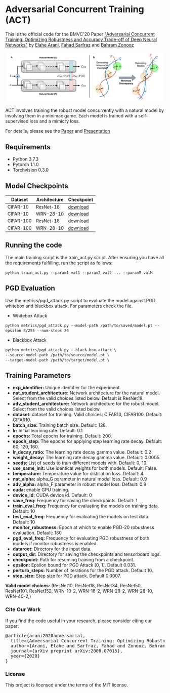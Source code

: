 # Adversarial Concurrent Training (ACT)

This is the official code for the BMVC'20 Paper ["Adversarial Concurrent Training: Optimizing Robustness and Accuracy Trade-off of Deep Neural Networks"](https://arxiv.org/abs/2008.07015) by 
[Elahe Arani](https://www.researchgate.net/profile/Elahe-Arani), [Fahad Sarfraz](https://scholar.google.com/citations?user=Zhx_sM4AAAAJ&hl=en) and [Bahram Zonooz](https://scholar.google.com/citations?hl=en&user=FZmIlY8AAAAJ)


![alt text](images/ACT_DNA.png "ACT")

ACT involves training the robust model concurrently with a natural model by involving them in a minimax game.
Each model is trained with a self-supervised loss and a mimicry loss. 

For details, please see the
[Paper](https://www.bmvc2020-conference.com/conference/papers/paper_0859.html)
and [Presentation](https://www.youtube.com/watch?v=P-DYr1IMcAk&ab_channel=NeurAI) 


## Requirements
* Python 3.7.3
* Pytorch 1.1.0
* Torchvision 0.3.0

## Model Checkpoints

| Dataset   	| Architecture 	| Checkpoint 	|
|-----------	|--------------	|------------	|
| CIFAR-10  	| ResNet-18    	| [download](https://drive.google.com/file/d/1Br-JWvTas6kHIfgPsnoypyr5FmDHrCEU/view?usp=sharing)   	|
| CIFAR-10  	| WRN-28-10    	| [download](https://drive.google.com/file/d/15EA3sENgjNCdCJAZGnKxES2AH2lf53Jh/view?usp=sharing)   	|
| CIFAR-100 	| ResNet-18    	| [download](https://drive.google.com/file/d/1AkL2Bb-4jxAERqfgKQ_k3OWv_kbhD0MW/view?usp=sharing)   	|
| CIFAR-100 	| WRN-28-10    	| [download](https://drive.google.com/file/d/1pkF2rc5hGKbqqE4grlQlnqV0eImGtUom/view?usp=sharing)   	|


## Running the code

The main training script is the train_act.py script.  After ensuring you have all
the requirements fulfilling, run the script as follows:

```
python train_act.py --param1 val1 --param2 val2 ... --paramM valM
```

## PGD Evaluation

Use the metrics/pgd_attack.py script to evaluate the model against PGD whitebox and blackbox attack. 
For parameters check the file.

* Whitebox Attack
```
python metrics/pgd_attack.py --model-path /path/to/saved/model.pt --epsilon 8/255 --num-steps 20 
```

* Blackbox Attack
```
python metrics/pgd_attack.py --black-box-attack \ 
--source-model-path /path/to/source/model.pt \
--target-model-path /path/to/target/model.pt \
```


## Training Parameters
* **exp_identifier:** Unique identifier for the experiment.
* **nat_student_architecture:** Network architecture for the natural model. Select from the valid choices listed below.
Default is ResNet18.
* **adv_student_architecture:** Network architecture for the robust model. Select from the valid choices listed below.
* **dataset:** dataset for training. Valid choices: CIFAR10, CIFAR100. Default: CIFAR10.
* **batch_size:** Training batch size. Default: 128.
* **lr:** Initial learning rate. Default: 0.1
* **epochs:** Total epochs for training. Default: 200.
* **epoch_step:** The epochs for applying step learning rate decay. Default: 60, 120, 160.
* **lr_decay_ratio:** The learning rate decay gamma value. Default: 0.2
* **weight_decay:** The learning rate decay gamma value. Default: 0.0005.
* **seeds:** List of seeds to train different models with. Default: 0, 10.
* **use_same_init:** Use identical weights for both models. Default: False.
* **temperature:** Temperature value for distillation loss. Default: 4.
* **nat_alpha:** alpha_G parameter in natural model loss. Default: 0.9
* **adv_alpha:** alpha_F parameter in robust model loss. Default: 0.9
* **cuda:** enable GPU training.
* **device_id:** CUDA device id. Default: 0
* **save_freq:** Frequency for saving the checkpoints. Default: 1
* **train_eval_freq:** Frequency for evaluating the models on training data. Default: 10
* **test_eval_freq:** Frequency for evaluating the models on test data. Default: 10
* **monitor_robustness:** Epoch at which to enable PGD-20 robustness evaluation. Default: 180
* **pgd_eval_freq:** Frequency for evaluating PGD robustness of both models if monitor robustness 
is enabled.
* **dataroot:** Directory for the input data.
* **output_dir:** Directory for saving the checkpoints and tensorboard logs.
* **checkpoint:** Path for resuming training from a checkpoint.
* **epsilon:** Epsilon bound for PGD Attack [0, 1]. Default 0.031.
* **perturb_steps:** Number of iterations for the PGD attack. Default 10.
* **step_size:** Step size for PGD attack. Default 0.0007.

**Valid model choices:** (ResNet10, ResNet18, ResNet34, ResNet50, ResNet101, ResNet152, WRN-10-2, WRN-16-2, WRN-28-2, WRN-28-10, WRN-40-2,)

### Cite Our Work
If you find the code useful in your research, please consider citing our paper:

<pre>
@article{arani2020adversarial,
  title={Adversarial Concurrent Training: Optimizing Robustness and Accuracy Trade-off of Deep Neural Networks},
  author={Arani, Elahe and Sarfraz, Fahad and Zonooz, Bahram},
  journal={arXiv preprint arXiv:2008.07015},
  year={2020}
}
</pre>

### License
This project is licensed under the terms of the MIT license.
